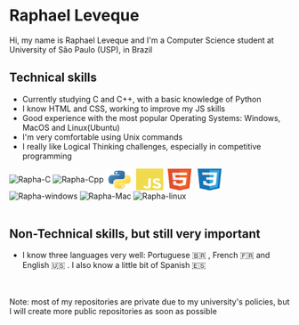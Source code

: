 # Raphael Leveque
Hi, my name is Raphael Leveque and I'm a Computer Science student at University of São Paulo (USP), in Brazil

## Technical skills
- Currently studying C and C++, with a basic knowledge of Python
- I know HTML and CSS, working to improve my JS skills
- Good experience with the most popular Operating Systems: Windows, MacOS and Linux(Ubuntu)
- I'm very comfortable using Unix commands
- I really like Logical Thinking challenges, especially in competitive programming

<div style="display: inline_block">
  
  <img align="center" alt="Rapha-C" height="40" width="50" src="https://cdn.jsdelivr.net/gh/devicons/devicon/icons/c/c-original.svg">
  <img align="center" alt="Rapha-Cpp" height="40" width="50" src="https://cdn.jsdelivr.net/gh/devicons/devicon/icons/cplusplus/cplusplus-original.svg">
  <img align="center" alt="Rapha-Python" height="40" width="50" src="https://raw.githubusercontent.com/devicons/devicon/master/icons/python/python-original.svg">
  <img align="center" alt="Rapha-Js" height="40" width="50" src="https://raw.githubusercontent.com/devicons/devicon/master/icons/javascript/javascript-plain.svg">
  <img align="center" alt="Rapha-HTML" height="40" width="50" src="https://raw.githubusercontent.com/devicons/devicon/master/icons/html5/html5-original.svg">
  <img align="center" alt="Rapha-CSS" height="40" width="50" src="https://raw.githubusercontent.com/devicons/devicon/master/icons/css3/css3-original.svg">
  <img align="center" alt="Rapha-windows" height="40" width="50" src="https://cdn.jsdelivr.net/gh/devicons/devicon/icons/windows8/windows8-original.svg">
  <img align="center" alt="Rapha-Mac" height="40" width="50" src="https://cdn.jsdelivr.net/gh/devicons/devicon/icons/apple/apple-original.svg">
  <img align="center" alt="Rapha-linux" height="40" width="50" src="https://cdn.jsdelivr.net/gh/devicons/devicon/icons/linux/linux-original.svg">

</div><br>


## Non-Technical skills, but still very important
- I know three languages very well: Portuguese 🇧🇷 , French 🇫🇷  and English 🇺🇸 . I also know a little bit of Spanish 🇪🇸


<br><br>
Note: most of my repositories are private due to my university's policies, but I will create more public repositories as soon as possible
